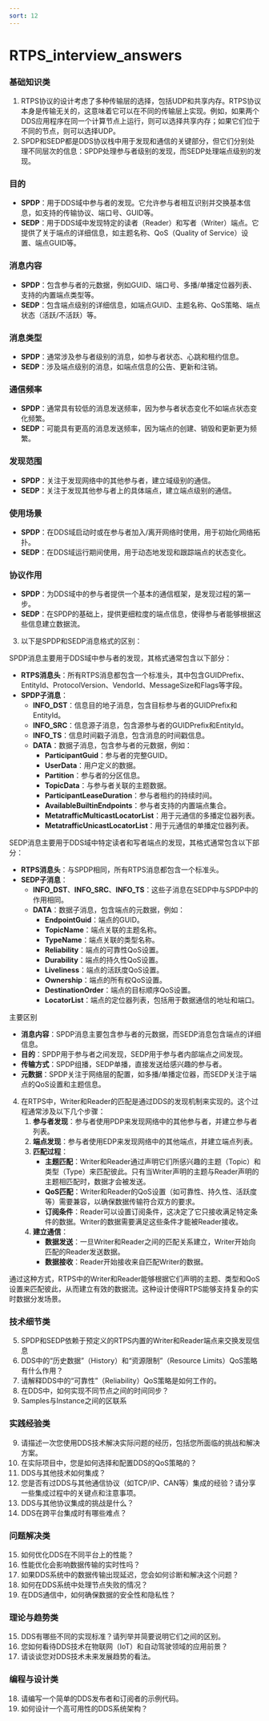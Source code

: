 ```yaml
---
sort: 12
---
```


# RTPS_interview_answers

### 基础知识类
1. RTPS协议的设计考虑了多种传输层的选择，包括UDP和共享内存。RTPS协议本身是传输无关的，这意味着它可以在不同的传输层上实现。例如，如果两个DDS应用程序在同一个计算节点上运行，则可以选择共享内存；如果它们位于不同的节点，则可以选择UDP。
2. SPDP和SEDP都是DDS协议栈中用于发现和通信的关键部分，但它们分别处理不同层次的信息：SPDP处理参与者级别的发现，而SEDP处理端点级别的发现。
### 目的
- **SPDP**：用于DDS域中参与者的发现。它允许参与者相互识别并交换基本信息，如支持的传输协议、端口号、GUID等。
- **SEDP**：用于DDS域中发现特定的读者（Reader）和写者（Writer）端点。它提供了关于端点的详细信息，如主题名称、QoS（Quality of Service）设置、端点GUID等。
### 消息内容
- **SPDP**：包含参与者的元数据，例如GUID、端口号、多播/单播定位器列表、支持的内置端点类型等。
- **SEDP**：包含端点级别的详细信息，如端点GUID、主题名称、QoS策略、端点状态（活跃/不活跃）等。
### 消息类型
- **SPDP**：通常涉及参与者级别的消息，如参与者状态、心跳和租约信息。
- **SEDP**：涉及端点级别的消息，如端点信息的公告、更新和注销。
### 通信频率
- **SPDP**：通常具有较低的消息发送频率，因为参与者状态变化不如端点状态变化频繁。
- **SEDP**：可能具有更高的消息发送频率，因为端点的创建、销毁和更新更为频繁。
### 发现范围
- **SPDP**：关注于发现网络中的其他参与者，建立域级别的通信。
- **SEDP**：关注于发现其他参与者上的具体端点，建立端点级别的通信。
### 使用场景
- **SPDP**：在DDS域启动时或在参与者加入/离开网络时使用，用于初始化网络拓扑。
- **SEDP**：在DDS域运行期间使用，用于动态地发现和跟踪端点的状态变化。
### 协议作用
- **SPDP**：为DDS域中的参与者提供一个基本的通信框架，是发现过程的第一步。
- **SEDP**：在SPDP的基础上，提供更细粒度的端点信息，使得参与者能够根据这些信息建立数据流。


3. 以下是SPDP和SEDP消息格式的区别：

SPDP消息主要用于DDS域中参与者的发现，其格式通常包含以下部分：
- **RTPS消息头**：所有RTPS消息都包含一个标准头，其中包含GUIDPrefix、EntityId、ProtocolVersion、VendorId、MessageSize和Flags等字段。
- **SPDP子消息**：
  - **INFO_DST**：信息目的地子消息，包含目标参与者的GUIDPrefix和EntityId。
  - **INFO_SRC**：信息源子消息，包含源参与者的GUIDPrefix和EntityId。
  - **INFO_TS**：信息时间戳子消息，包含消息的时间戳信息。
  - **DATA**：数据子消息，包含参与者的元数据，例如：
    - **ParticipantGuid**：参与者的完整GUID。
    - **UserData**：用户定义的数据。
    - **Partition**：参与者的分区信息。
    - **TopicData**：与参与者关联的主题数据。
    - **ParticipantLeaseDuration**：参与者租约的持续时间。
    - **AvailableBuiltinEndpoints**：参与者支持的内置端点集合。
    - **MetatrafficMulticastLocatorList**：用于元通信的多播定位器列表。
    - **MetatrafficUnicastLocatorList**：用于元通信的单播定位器列表。

SEDP消息主要用于DDS域中特定读者和写者端点的发现，其格式通常包含以下部分：
- **RTPS消息头**：与SPDP相同，所有RTPS消息都包含一个标准头。
- **SEDP子消息**：
  - **INFO_DST**、**INFO_SRC**、**INFO_TS**：这些子消息在SEDP中与SPDP中的作用相同。
  - **DATA**：数据子消息，包含端点的元数据，例如：
    - **EndpointGuid**：端点的GUID。
    - **TopicName**：端点关联的主题名称。
    - **TypeName**：端点关联的类型名称。
    - **Reliability**：端点的可靠性QoS设置。
    - **Durability**：端点的持久性QoS设置。
    - **Liveliness**：端点的活跃度QoS设置。
    - **Ownership**：端点的所有权QoS设置。
    - **DestinationOrder**：端点的目标顺序QoS设置。
    - **LocatorList**：端点的定位器列表，包括用于数据通信的地址和端口。

主要区别
- **消息内容**：SPDP消息主要包含参与者的元数据，而SEDP消息包含端点的详细信息。
- **目的**：SPDP用于参与者之间发现，SEDP用于参与者内部端点之间发现。
- **传输方式**：SPDP组播，SEDP单播，直接发送给感兴趣的参与者。
- **元数据**：SPDP关注于网络层的配置，如多播/单播定位器，而SEDP关注于端点的QoS设置和主题信息。

4. 在RTPS中，Writer和Reader的匹配是通过DDS的发现机制来实现的。这个过程通常涉及以下几个步骤：
    1. **参与者发现**：参与者使用PDP来发现网络中的其他参与者，并建立参与者列表。
    2. **端点发现**：参与者使用EDP来发现网络中的其他端点，并建立端点列表。
    3. **匹配过程**：
        - **主题匹配**：Writer和Reader通过声明它们所感兴趣的主题（Topic）和类型（Type）来匹配彼此。只有当Writer声明的主题与Reader声明的主题相匹配时，数据才会被发送。
        - **QoS匹配**：Writer和Reader的QoS设置（如可靠性、持久性、活跃度等）需要兼容，以确保数据传输符合双方的要求。
        - **订阅条件**：Reader可以设置订阅条件，这决定了它只接收满足特定条件的数据。Writer的数据需要满足这些条件才能被Reader接收。
    4. **建立通信**：
        - **数据发送**：一旦Writer和Reader之间的匹配关系建立，Writer开始向匹配的Reader发送数据。
        - **数据接收**：Reader开始接收来自匹配Writer的数据。

通过这种方式，RTPS中的Writer和Reader能够根据它们声明的主题、类型和QoS设置来匹配彼此，从而建立有效的数据流。这种设计使得RTPS能够支持复杂的实时数据分发场景。


### 技术细节类
5. SPDP和SEDP依赖于预定义的RTPS内置的Writer和Reader端点来交换发现信息
6. DDS中的“历史数据”（History）和“资源限制”（Resource Limits）QoS策略有什么作用？
7. 请解释DDS中的“可靠性”（Reliability）QoS策略是如何工作的。
8. 在DDS中，如何实现不同节点之间的时间同步？
9. Samples与Instance之间的区联系

### 实践经验类
9. 请描述一次您使用DDS技术解决实际问题的经历，包括您所面临的挑战和解决方案。
10. 在实际项目中，您是如何选择和配置DDS的QoS策略的？
11. DDS与其他技术如何集成？
12. 您是否有过DDS与其他通信协议（如TCP/IP、CAN等）集成的经验？请分享一些集成过程中的关键点和注意事项。
13. DDS与其他协议集成的挑战是什么？
14. DDS在跨平台集成时有哪些难点？

### 问题解决类

15. 如何优化DDS在不同平台上的性能？
16. 性能优化会影响数据传输的实时性吗？
17. 如果DDS系统中的数据传输出现延迟，您会如何诊断和解决这个问题？
18. 如何在DDS系统中处理节点失败的情况？
19. 在DDS通信中，如何确保数据的安全性和隐私性？

### 理论与趋势类
15. DDS有哪些不同的实现标准？请列举并简要说明它们之间的区别。
16. 您如何看待DDS技术在物联网（IoT）和自动驾驶领域的应用前景？
17. 请谈谈您对DDS技术未来发展趋势的看法。

### 编程与设计类
18. 请编写一个简单的DDS发布者和订阅者的示例代码。
19. 如何设计一个高可用性的DDS系统架构？
